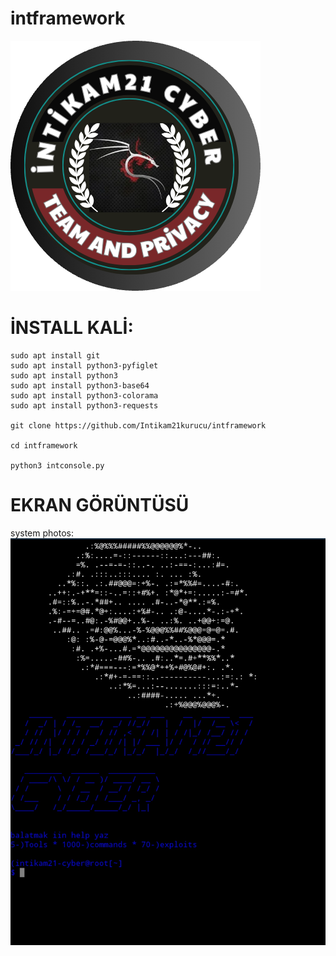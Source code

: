 # intframework

[![Github Badge](https://github.com/Intikam21kurucu/intframework/blob/Intikam21kurucu-patch-1/%5BOrijinal%20boyut%5D%20Renkli%20Modern%20Yuvarlak%20Okul%20Logo_20240423_141004_0000.png?style=quare&labelColor=000&logo=Github&logoColor=white&link=link)](link) 


# İNSTALL KALİ:
````apt update & apt upgrade
sudo apt install git
sudo apt install python3-pyfiglet
sudo apt install python3 
sudo apt install python3-base64
sudo apt install python3-colorama
sudo apt install python3-requests

git clone https://github.com/Intikam21kurucu/intframework

cd intframework

python3 intconsole.py
````

# EKRAN GÖRÜNTÜSÜ 

system photos:
![İntikam21 photos:](https://github.com/Intikam21kurucu/intframework/blob/Intikam21kurucu-patch-1/IMG_20240501_162217.jpg) 



